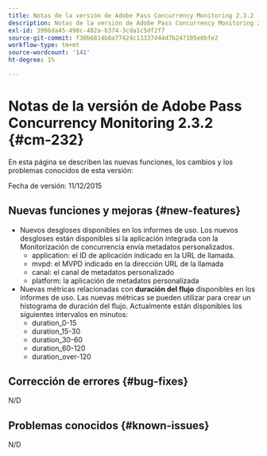 ```yaml
---
title: Notas de la versión de Adobe Pass Concurrency Monitoring 2.3.2
description: Notas de la versión de Adobe Pass Concurrency Monitoring 2.3.2
exl-id: 3996da45-498c-482a-b374-3cda1c5df2f7
source-git-commit: f30b6814b8a77424c13337d44d7b247105e0bfe2
workflow-type: tm+mt
source-wordcount: '141'
ht-degree: 1%

---
```


# Notas de la versión de Adobe Pass Concurrency Monitoring 2.3.2 {#cm-232}

En esta página se describen las nuevas funciones, los cambios y los problemas conocidos de esta versión:

Fecha de versión: 11/12/2015

## Nuevas funciones y mejoras {#new-features}

* Nuevos desgloses disponibles en los informes de uso. Los nuevos desgloses están disponibles si la aplicación integrada con la Monitorización de concurrencia envía metadatos personalizados.
   * application: el ID de aplicación indicado en la URL de llamada.
   * mvpd: el MVPD indicado en la dirección URL de la llamada
   * canal: el canal de metadatos personalizado
   * platform: la aplicación de metadatos personalizada
* Nuevas métricas relacionadas con **duración del flujo** disponibles en los informes de uso. Las nuevas métricas se pueden utilizar para crear un histograma de duración del flujo. Actualmente están disponibles los siguientes intervalos en minutos:
   * duration_0-15
   * duration_15-30
   * duration_30-60
   * duration_60-120
   * duration_over-120

## Corrección de errores {#bug-fixes}

N/D

## Problemas conocidos {#known-issues}

N/D
